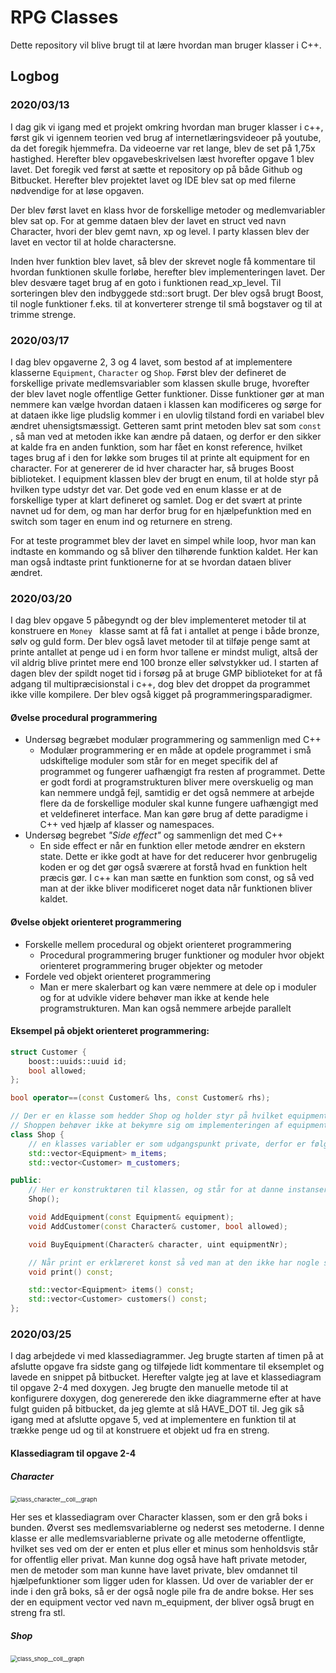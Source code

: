 # RPG Classes #

Dette repository vil blive brugt til at lære hvordan man bruger klasser i C++.



## Logbog

### 2020/03/13

I dag gik vi igang med et projekt omkring hvordan man bruger klasser i c++, først gik vi igennem teorien ved brug af internetlæringsvideoer på youtube, da det foregik hjemmefra. Da videoerne var ret lange, blev de set på 1,75x hastighed. Herefter blev opgavebeskrivelsen læst hvorefter opgave 1 blev lavet. Det foregik ved først at sætte et repository op på både Github og Bitbucket. Herefter blev projektet lavet og IDE blev sat op med filerne nødvendige for at løse opgaven. 

 

Der blev først lavet en klass hvor de forskellige metoder og medlemvariabler blev sat op. For at gemme dataen blev der lavet en struct ved navn Character, hvori der blev gemt navn, xp og level. I party klassen blev der lavet en vector til at holde charactersne. 

Inden hver funktion blev lavet, så blev der skrevet nogle få kommentare til hvordan funktionen skulle forløbe, herefter blev implementeringen lavet. Der blev desvære taget brug af en goto i funktionen read_xp_level. Til sorteringen blev den indbyggede std::sort brugt.  Der blev også brugt Boost, til nogle funktioner f.eks. til at konverterer strenge til små bogstaver og til at trimme strenge.



### 2020/03/17

I dag blev opgaverne 2, 3 og 4 lavet, som bestod af at implementere klasserne `Equipment`, `Character` og `Shop`. Først blev der defineret de forskellige private medlemsvariabler som klassen skulle bruge, hvorefter der blev lavet nogle offentlige Getter funktioner. Disse funktioner gør at man nemmere kan vælge hvordan dataen i klassen kan modificeres og sørge for at dataen ikke lige pludslig kommer i en ulovlig tilstand fordi en variabel blev ændret uhensigtsmæssigt.  Getteren samt print metoden blev sat som ```const ```,  så man ved at metoden ikke kan ændre på dataen, og derfor er den sikker at kalde fra en anden funktion, som har fået en konst reference, hvilket tages brug af i den for løkke som bruges til at printe alt equipment for en character. For at genererer de id hver character har, så bruges Boost biblioteket. I equipment klassen blev der brugt en enum, til at holde styr på hvilken type udstyr det var. Det gode ved en enum klasse er at de forskellige typer at klart defineret og samlet. Dog er det svært at printe navnet ud for dem, og man har derfor brug for en hjælpefunktion med en switch som tager en enum ind og returnere en streng. 

For at teste programmet blev der lavet en simpel while loop, hvor man kan indtaste en kommando og så bliver den tilhørende funktion kaldet. Her kan man også indtaste print funktionerne for at se hvordan dataen bliver ændret. 



### 2020/03/20

I dag blev opgave 5 påbegyndt og der blev implementeret metoder til at konstruere en ``Money `` klasse samt at få fat i antallet at penge i både bronze, sølv og guld form. Der blev også lavet metoder til at tilføje penge samt at printe antallet at penge ud i en form hvor tallene er mindst muligt, altså der vil aldrig blive printet mere end 100 bronze eller sølvstykker ud. I starten af dagen blev der spildt noget tid i forsøg på at bruge GMP biblioteket for at få adgang til multipræcisionstal i c++, dog blev det droppet da programmet ikke ville kompilere. Der blev også kigget på programmeringsparadigmer.

#### Øvelse procedural programmering

- Undersøg begræbet modulær programmering og sammenlign med C++
  - Modulær programmering er en måde at opdele programmet i små udskiftelige moduler som står for en meget specifik del af programmet og fungerer uafhængigt fra resten af programmet. Dette er godt fordi at programstrukturen bliver mere overskuelig og man kan nemmere undgå fejl, samtidig er det også nemmere at arbejde flere da de forskellige moduler skal kunne fungere uafhængigt med et veldefineret interface. Man kan gøre brug af dette paradigme i C++ ved hjælp af klasser og namespaces.
- Undersøg begrebet *"Side effect"* og sammenlign det med C++
  - En side effect er når en funktion eller metode ændrer en ekstern state. Dette er ikke godt at have for det reducerer hvor genbrugelig koden er og det gør også sværere at forstå hvad en funktion helt præcis gør. I c++ kan man sætte en funktion som const, og så ved man at der ikke bliver modificeret noget data når funktionen bliver kaldet.

#### Øvelse objekt orienteret programmering

- Forskelle mellem procedural og objekt orienteret programmering
  - Procedural programmering bruger funktioner og moduler hvor objekt orienteret programmering bruger objekter og metoder
- Fordele ved objekt orienteret programmering
  - Man er mere skalerbart og kan være nemmere at dele op i moduler og for at udvikle videre behøver man ikke at kende hele programstrukturen. Man kan også nemmere arbejde parallelt



#### Eksempel på objekt orienteret programmering:

```c++
struct Customer {
    boost::uuids::uuid id;
    bool allowed;
};

bool operator==(const Customer& lhs, const Customer& rhs);

// Der er en klasse som hedder Shop og holder styr på hvilket equipment der er i butikken
// Shoppen behøver ikke at bekymre sig om implementeringen af equipment.
class Shop {
    // en klasses variabler er som udgangspunkt private, derfor er følgende medlemsvariabler private og kan kun blive modificeret af klassens metoder.
    std::vector<Equipment> m_items;
    std::vector<Customer> m_customers;

public:
    // Her er konstruktøren til klassen, og står for at danne instanser af denne klasse. 
    Shop();

    void AddEquipment(const Equipment& equipment);
    void AddCustomer(const Character& customer, bool allowed);

    void BuyEquipment(Character& character, uint equipmentNr);

  	// Når print er erklæreret konst så ved man at den ikke har nogle side-effects
    void print() const;

    std::vector<Equipment> items() const;
    std::vector<Customer> customers() const;
};
```





### 2020/03/25

I dag arbejdede vi med klassediagrammer. Jeg brugte starten af timen på at afslutte opgave fra sidste gang og tilføjede lidt kommentare til eksemplet og lavede en snippet på bitbucket. Herefter valgte jeg at lave et klassediagram til opgave 2-4 med doxygen. Jeg brugte den manuelle metode til at konfigurere doxygen, dog genererede den ikke diagrammerne efter at have fulgt guiden på bitbucket, da jeg glemte at slå HAVE_DOT til. Jeg gik så igang med at afslutte opgave 5, ved at implementere en funktion til at trække penge ud og til at konstruere et objekt ud fra en streng.





#### Klassediagram til opgave 2-4

##### Character

<img src="class_character_graph.png" alt="class_character__coll__graph" style="zoom: 67%;" />

Her ses et klassediagram over Character klassen, som er den grå boks i bunden. Øverst ses medlemsvariablerne og nederst ses metoderne. I denne klasse er alle medlemsvariablerne private og alle metoderne offentligte, hvilket ses ved om der er enten et plus eller et minus som henholdsvis står for offentlig eller privat. Man kunne dog også have haft private metoder, men de metoder som man kunne have lavet private, blev omdannet til hjælpefunktioner som ligger uden for klassen. Ud over de variabler der er inde i den grå boks, så er der også nogle pile fra de andre bokse. Her ses der en equipment vector ved navn m_equipment, der bliver også brugt en streng fra stl. 

##### Shop

<img src="class_shop_graph.png" alt="class_shop__coll__graph" style="zoom: 67%;" />
